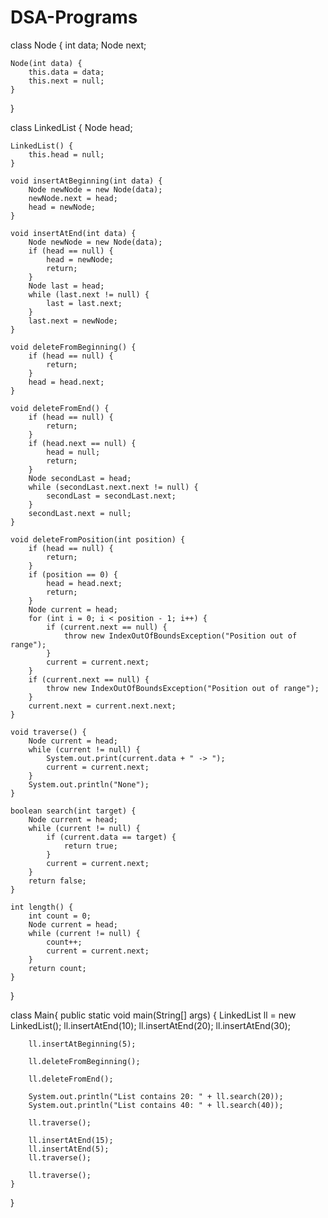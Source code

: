 # DSA-Programs

class Node {
    int data;
    Node next;

    Node(int data) {
        this.data = data;
        this.next = null;
    }
}

class LinkedList {
    Node head;

    LinkedList() {
        this.head = null;
    }

    void insertAtBeginning(int data) {
        Node newNode = new Node(data);
        newNode.next = head;
        head = newNode;
    }

    void insertAtEnd(int data) {
        Node newNode = new Node(data);
        if (head == null) {
            head = newNode;
            return;
        }
        Node last = head;
        while (last.next != null) {
            last = last.next;
        }
        last.next = newNode;
    }

    void deleteFromBeginning() {
        if (head == null) {
            return;
        }
        head = head.next;
    }

    void deleteFromEnd() {
        if (head == null) {
            return;
        }
        if (head.next == null) {
            head = null;
            return;
        }
        Node secondLast = head;
        while (secondLast.next.next != null) {
            secondLast = secondLast.next;
        }
        secondLast.next = null;
    }

    void deleteFromPosition(int position) {
        if (head == null) {
            return;
        }
        if (position == 0) {
            head = head.next;
            return;
        }
        Node current = head;
        for (int i = 0; i < position - 1; i++) {
            if (current.next == null) {
                throw new IndexOutOfBoundsException("Position out of range");
            }
            current = current.next;
        }
        if (current.next == null) {
            throw new IndexOutOfBoundsException("Position out of range");
        }
        current.next = current.next.next;
    }

    void traverse() {
        Node current = head;
        while (current != null) {
            System.out.print(current.data + " -> ");
            current = current.next;
        }
        System.out.println("None");
    }

    boolean search(int target) {
        Node current = head;
        while (current != null) {
            if (current.data == target) {
                return true;
            }
            current = current.next;
        }
        return false;
    }

    int length() {
        int count = 0;
        Node current = head;
        while (current != null) {
            count++;
            current = current.next;
        }
        return count;
    }
}

class Main{
    public static void main(String[] args) {
        LinkedList ll = new LinkedList();
        ll.insertAtEnd(10);
        ll.insertAtEnd(20);
        ll.insertAtEnd(30);
        
        ll.insertAtBeginning(5);
        
        ll.deleteFromBeginning();
        
        ll.deleteFromEnd();

        System.out.println("List contains 20: " + ll.search(20));
        System.out.println("List contains 40: " + ll.search(40));

        ll.traverse();

        ll.insertAtEnd(15);
        ll.insertAtEnd(5);
        ll.traverse();

        ll.traverse();
    }
}
